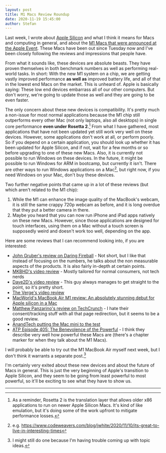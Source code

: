 ```yaml
---
layout: post
title: M1 Macs Review Roundup
date: 2020-11-19 15:45:00
author: Stefan
---
```


Last week, I wrote about [Apple Silicon](/2020/11/10/apple-silicon/) and what I think it means for Macs and computing in general, and about the [M1 Macs that were announced at the Apple Event](/2020/11/11/m1-new-macs/). These Macs have been out since Tuesday now and I've been closely following the reviews and impressions that people have.

From what it sounds like, these devices are absolute beasts. They have proven themselves in both benchmark numbers as well as performing real-world tasks. In short: With the new M1 system on a chip, we are getting vastly improved performance **as well as** improved battery life, and all of that in the lowest end Macs on the market. This is unheard of. Apple is basically saying: These low end devices embarrass all of our other computers. But don't worry, we're going to update those as well and they are going to be even faster.

The only concern about these new devices is compatibility. It's pretty much a non-issue for most normal applications because the M1 chip still outperforms every other Mac (not only laptops, also all desktops) in single core performance **even under Rosetta 2**.[^1] From what I have gathered, most applications that have not been updated yet still work very well on these devices. However, some applications don't work at all, or perform poorly. So if you depend on a certain application, you should look up whether it has been updated for Apple Silicon, and if not, wait for a few months or so before upgrading to one of these new Macs. Also, it is currently not possible to run Windows on these devices. In the future, it might be possible to run Windows for ARM in bootcamp, but currently it isn't. There are other ways to run Windows applications on a Mac[^2], but right now, if you need Windows on your Mac, don't buy these devices.

Two further negative points that came up in a lot of these reviews (but which aren't related to the M1 chip):
1. While the M1 can enhance the image quality of the MacBook's webcam, it is still the same crappy 720p webcam as before, and it is long overdue that they put a better camera in there.
2. Maybe you heard that you can now run iPhone and iPad apps natively on these new Macs. However, since those applications are designed for touch interfaces, using them on a Mac without a touch screen is supposedly weird and doesn't work too well, depending on the app.

Here are some reviews that I can recommend looking into, if you are interested:
- [John Gruber's review on Daring Fireball](https://daringfireball.net/2020/11/the_m1_macs) - Not short, but I like that instead of focusing on the numbers, he talks about the non measurable aspects of the products. It is also fairly in-depth at certain points.
- [MKBHD's video review](https://www.youtube.com/watch?v=f4g2nPY-VZc) - Mostly tailored for normal consumers, not tech nerds
- [Dave2D's video review](https://www.youtube.com/watch?v=XQ6vX6nmboU) - This guy always manages to get straight to the point, so it's pretty short.
- [The Verge's video review](https://www.youtube.com/watch?v=OEaKQ0pxQsg)
- [MacWorld's MacBook Air M1 review: An absolutely stunning debut for Apple silicon in a Mac](https://www.macworld.com/article/3596603/macbook-air-m1-review-an-absolutely-stunning-debut-for-apple-silicon-in-a-mac.html)
- [Matthew Panzarino's review on TechCrunch](https://techcrunch.com/2020/11/17/yeah-apples-m1-macbook-pro-is-powerful-but-its-the-battery-life-that-will-blow-you-away/) - I hate their consent/tracking stuff with all that page redirection, but it seems to be a good review.
- [AnandTech putting the Mac mini to the test](https://www.anandtech.com/show/16252/mac-mini-apple-m1-tested)
- [ATP Episode 405: The Benevolence of the Powerful](https://atp.fm/405) - I think they describe very well how powerful these Macs are (there's a chapter marker for when they talk about the M1 Macs).

I will probably be able to try out the M1 MacBook Air myself next week, but I don't think it warrants a separate post.[^3]

I'm certainly very exited about these new devices and about the future of Macs in general. This is just the very beginning of Apple's transition to Apple Silicon, and they seem to be going from least powerful to most powerful, so it'll be exciting to see what they have to show us.

---
[^1]: As a reminder, Rosetta 2 is the translation layer that allows older x86 applications to run on newer Apple Silicon Macs. It's kind of like emulation, but it's doing some of the work upfront to mitigate performance losses.
[^2]: e.g. https://www.codeweavers.com/blog/jwhite/2020/11/10/its-great-to-live-in-interesting-times
[^3]: I might still do one because I'm having trouble coming up with topic ideas.